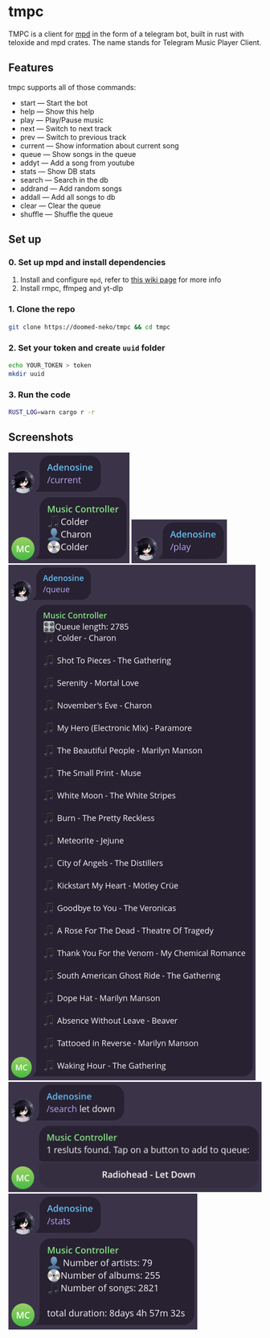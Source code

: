 # tmpc

TMPC is a client for [mpd](https://www.musicpd.org/) in the form of a telegram bot,
built in rust with teloxide and mpd crates.
The name stands for Telegram Music Player Client.

## Features

tmpc supports all of those commands:

- start — Start the bot
- help — Show this help
- play — Play/Pause music
- next — Switch to next track
- prev — Switch to previous track
- current — Show information about current song
- queue — Show songs in the queue
- addyt — Add a song from youtube
- stats — Show DB stats
- search — Search in the db
- addrand — Add random songs
- addall — Add all songs to db
- clear — Clear the queue
- shuffle — Shuffle the queue

## Set up

### 0. Set up mpd and install dependencies

1. Install and configure `mpd`, refer to [this wiki page](https://wiki.archlinux.org/title/Music_Player_Daemon)
   for more info
2. Install rmpc, ffmpeg and yt-dlp

### 1. Clone the repo

```bash
git clone https://doomed-neko/tmpc && cd tmpc
```

### 2. Set your token and create `uuid` folder

```bash
echo YOUR_TOKEN > token
mkdir uuid
```

### 3. Run the code

```bash
RUST_LOG=warn cargo r -r
```

## Screenshots

![current command](pics/current.png)
![play command](pics/play.png)
![queue command](pics/queue.png)
![search command](pics/search.png)
![stats command](pics/stats.png)
